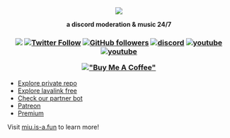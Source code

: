 <div align="center">
  <img src="https://cdn.discordapp.com/attachments/1098969636306960465/1149875338143350874/miukah.png"/>
  <strong>
      <p>a discord moderation & music 24/7</p>
  </strong>
<h3 align="center">

![](https://visitor-badge.laobi.icu/badge?page_id=lrmn7.lrmn7&)
[![Twitter Follow](https://img.shields.io/twitter/follow/romanromannya?label=Follow)](https://twitter.com/intent/follow?screen_name=romanromannya)
[![GitHub followers](https://img.shields.io/github/followers/Hai-Lucy?label=Follow&style=social)](https://github.com/Hai-Lucy)
[![discord](https://img.shields.io/badge/Join_Discord-5865F2.svg?&style=flat-square&logo=discord&logoColor=white&link=https://discord.gg/WFfjrQxnfH)](https://discord.gg/WFfjrQxnfH)
[![youtube](https://img.shields.io/youtube/channel/subscribers/UC3yqDQ62iwvmQBrvy4WzFhQ?style=social)](https://www.youtube.com/channel/UC3yqDQ62iwvmQBrvy4WzFhQ)
[![youtube](https://img.shields.io/twitch/status/lrmn7?style=social)](https://www.twitch.tv/lrmn_vp)

[!["Buy Me A Coffee"](https://www.buymeacoffee.com/assets/img/custom_images/orange_img.png)](https://www.buymeacoffee.com/LRMN)

</h3>
</div>


* [Explore private repo](https://discord.gg/WFfjrQxnfH)
* [Explore lavalink free](https://discord.gg/WFfjrQxnfH)
* [Check our partner bot](https://miu.is-a.fun/)
* [Patreon](https://www.patreon.com/lrmn)
* [Premium](https://miu.is-a.fun/pricing)

Visit [miu.is-a.fun](https://miu.is-a.fun/) to learn more!
